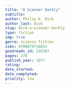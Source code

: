 ```yaml
---
title: "A Scanner Darkly"
subtitle: 
author: Philip K. Dick
author_last: Dick
slug: dick-a-scanner-darkly
type: fiction
img: true
genre: science fiction
isbn: 9780679736653
goodreads_id: 216367
pages: 278
publish_year: 1977 
rating: 
date_started:
date_completed:
priority: low
---
```

